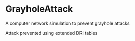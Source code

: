 # GrayholeAttack
A computer network simulation to prevent grayhole attacks

Attack prevented using extended DRI tables 
